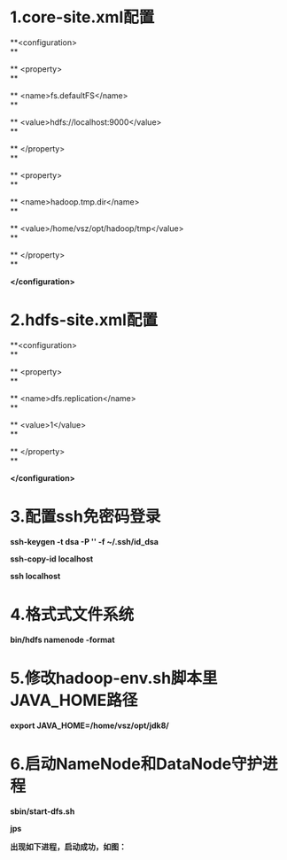 # 1.core-site.xml配置

**&lt;configuration&gt;                  
**

**  &lt;property&gt;                  
**

**    &lt;name&gt;fs.defaultFS&lt;/name&gt;                  
**

**    &lt;value&gt;hdfs://localhost:9000&lt;/value&gt;                  
**

**  &lt;/property&gt;                  
**

**  &lt;property&gt;                  
**

**    &lt;name&gt;hadoop.tmp.dir&lt;/name&gt;                  
**

**    &lt;value&gt;/home/vsz/opt/hadoop/tmp&lt;/value&gt;                  
**

**  &lt;/property&gt;                  
**

**&lt;/configuration&gt;**

# 2.hdfs-site.xml配置

**&lt;configuration&gt;              
**

**  &lt;property&gt;              
**

**    &lt;name&gt;dfs.replication&lt;/name&gt;              
**

**    &lt;value&gt;1&lt;/value&gt;              
**

**  &lt;/property&gt;              
**

**&lt;/configuration&gt;**

# 3.配置ssh免密码登录

**ssh-keygen -t dsa -P '' -f ~/.ssh/id\_dsa**

**ssh-copy-id localhost**

**ssh localhost**

# 4.格式式文件系统

**bin/hdfs namenode -format**

# 5.修改hadoop-env.sh脚本里JAVA\_HOME路径

**export JAVA\_HOME=/home/vsz/opt/jdk8/**

# 6.启动NameNode和DataNode守护进程

**sbin/start-dfs.sh**

**jps**

**出现如下进程，启动成功，如图：**



